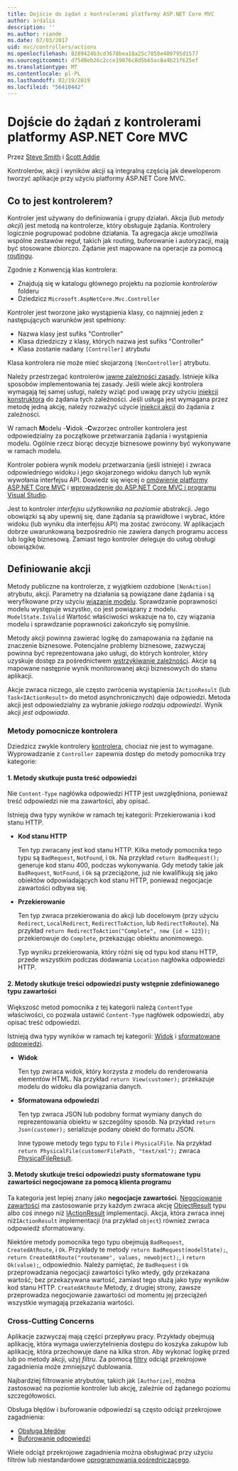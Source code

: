 ```yaml
---
title: Dojście do żądań z kontrolerami platformy ASP.NET Core MVC
author: ardalis
description: ''
ms.author: riande
ms.date: 07/03/2017
uid: mvc/controllers/actions
ms.openlocfilehash: 8289424b3cd3678bea18a25c7850e409795d1577
ms.sourcegitcommit: d75d8eb26c2cce19876c8d5b65ac8a4b21f625ef
ms.translationtype: MT
ms.contentlocale: pl-PL
ms.lasthandoff: 02/19/2019
ms.locfileid: "56410442"
---
```

# <a name="handle-requests-with-controllers-in-aspnet-core-mvc"></a>Dojście do żądań z kontrolerami platformy ASP.NET Core MVC

Przez [Steve Smith](https://ardalis.com/) i [Scott Addie](https://github.com/scottaddie)

Kontrolerów, akcji i wyników akcji są integralną częścią jak deweloperom tworzyć aplikacje przy użyciu platformy ASP.NET Core MVC.

## <a name="what-is-a-controller"></a>Co to jest kontrolerem?

Kontroler jest używany do definiowania i grupy działań. Akcja (lub *metody akcji*) jest metodą na kontrolerze, który obsługuje żądania. Kontrolery logicznie pogrupować podobne działania. Ta agregacja akcje umożliwia wspólne zestawów reguł, takich jak routing, buforowanie i autoryzacji, mają być stosowane zbiorczo. Żądanie jest mapowane na operacje za pomocą [routingu](xref:mvc/controllers/routing).

Zgodnie z Konwencją klas kontrolera:
* Znajdują się w katalogu głównego projektu na poziomie *kontrolerów* folderu
* Dziedzicz `Microsoft.AspNetCore.Mvc.Controller`

Kontroler jest tworzone jako wystąpienia klasy, co najmniej jeden z następujących warunków jest spełniony:
* Nazwa klasy jest sufiks "Controller"
* Klasa dziedziczy z klasy, których nazwa jest sufiks "Controller"
* Klasa zostanie nadany `[Controller]` atrybutu

Klasa kontrolera nie może mieć skojarzoną `[NonController]` atrybutu.

Należy przestrzegać kontrolerów [jawne zależności zasady](/dotnet/standard/modern-web-apps-azure-architecture/architectural-principles#explicit-dependencies). Istnieje kilka sposobów implementowania tej zasady. Jeśli wiele akcji kontrolera wymagają tej samej usługi, należy wziąć pod uwagę przy użyciu [iniekcji konstruktora](xref:mvc/controllers/dependency-injection#constructor-injection) do żądania tych zależności. Jeśli usługa jest wymagana przez metodę jedną akcję, należy rozważyć użycie [iniekcji akcji](xref:mvc/controllers/dependency-injection#action-injection-with-fromservices) do żądania z zależności.

W ramach **M**odelu -**V**idok -**C**wzorzec ontroller kontrolera jest odpowiedzialny za początkowe przetwarzania żądania i wystąpienia modelu. Ogólnie rzecz biorąc decyzje biznesowe powinny być wykonywane w ramach modelu.

Kontroler pobiera wynik modelu przetwarzania (jeśli istnieje) i zwraca odpowiedniego widoku i jego skojarzonego widoku danych lub wynik wywołania interfejsu API. Dowiedz się więcej o [omówienie platformy ASP.NET Core MVC](xref:mvc/overview) i [wprowadzenie do ASP.NET Core MVC i programu Visual Studio](xref:tutorials/first-mvc-app/start-mvc).

Jest to kontroler *interfejsu użytkownika na poziomie* abstrakcji. Jego obowiązki są aby upewnij się, dane żądania są prawidłowe i wybrać, które widoku (lub wyniku dla interfejsu API) ma zostać zwrócony. W aplikacjach dobrze uwarunkowaną bezpośrednio nie zawiera danych programu access lub logikę biznesową. Zamiast tego kontroler deleguje do usług obsługi obowiązków.

## <a name="defining-actions"></a>Definiowanie akcji

Metody publiczne na kontrolerze, z wyjątkiem ozdobione `[NonAction]` atrybutu, akcji. Parametry na działania są powiązane dane żądania i są weryfikowane przy użyciu [wiązanie modelu](xref:mvc/models/model-binding). Sprawdzanie poprawności modelu występuje wszystko, co jest powiązany z modelu. `ModelState.IsValid` Wartość właściwości wskazuje na to, czy wiązania modelu i sprawdzanie poprawności zakończyło się pomyślnie.

Metody akcji powinna zawierać logikę do zamapowania na żądanie na znaczenie biznesowe. Potencjalne problemy biznesowe, zazwyczaj powinna być reprezentowana jako usługi, do których kontroler, który uzyskuje dostęp za pośrednictwem [wstrzykiwanie zależności](xref:mvc/controllers/dependency-injection). Akcje są mapowane następnie wynik monitorowanej akcji biznesowych do stanu aplikacji.

Akcje zwraca niczego, ale często zwrócenia wystąpienia `IActionResult` (lub `Task<IActionResult>` do metod asynchronicznych) daje odpowiedzi. Metoda akcji jest odpowiedzialny za wybranie *jakiego rodzaju odpowiedzi*. Wynik akcji *jest odpowiada*.

### <a name="controller-helper-methods"></a>Metody pomocnicze kontrolera

Dziedzicz zwykle kontrolery [kontrolera](/dotnet/api/microsoft.aspnetcore.mvc.controller), chociaż nie jest to wymagane. Wyprowadzanie z `Controller` zapewnia dostęp do metody pomocnika trzy kategorie:

#### <a name="1-methods-resulting-in-an-empty-response-body"></a>1. Metody skutkuje pusta treść odpowiedzi

Nie `Content-Type` nagłówka odpowiedzi HTTP jest uwzględniona, ponieważ treść odpowiedzi nie ma zawartości, aby opisać.

Istnieją dwa typy wyników w ramach tej kategorii: Przekierowania i kod stanu HTTP.

* **Kod stanu HTTP**

    Ten typ zwracany jest kod stanu HTTP. Kilka metody pomocnika tego typu są `BadRequest`, `NotFound`, i `Ok`. Na przykład `return BadRequest();` generuje kod stanu 400, podczas wykonywania. Gdy metody takie jak `BadRequest`, `NotFound`, i `Ok` są przeciążone, już nie kwalifikują się jako obiektów odpowiadających kod stanu HTTP, ponieważ negocjacje zawartości odbywa się.

* **Przekierowanie**

    Ten typ zwraca przekierowania do akcji lub docelowym (przy użyciu `Redirect`, `LocalRedirect`, `RedirectToAction`, lub `RedirectToRoute`). Na przykład `return RedirectToAction("Complete", new {id = 123});` przekierowuje do `Complete`, przekazując obiektu anonimowego.

    Typ wyniku przekierowania, który różni się od typu kod stanu HTTP, przede wszystkim podczas dodawania `Location` nagłówka odpowiedzi HTTP.

#### <a name="2-methods-resulting-in-a-non-empty-response-body-with-a-predefined-content-type"></a>2. Metody skutkuje treści odpowiedzi pusty wstępnie zdefiniowanego typu zawartości

Większość metod pomocnika z tej kategorii należą `ContentType` właściwości, co pozwala ustawić `Content-Type` nagłówek odpowiedzi, aby opisać treść odpowiedzi.

Istnieją dwa typy wyników w ramach tej kategorii: [Widok](xref:mvc/views/overview) i [sformatowane odpowiedzi](xref:web-api/advanced/formatting).

* **Widok**

    Ten typ zwraca widok, który korzysta z modelu do renderowania elementów HTML. Na przykład `return View(customer);` przekazuje modelu do widoku dla powiązania danych.

* **Sformatowana odpowiedzi**

    Ten typ zwraca JSON lub podobny format wymiany danych do reprezentowania obiektu w szczególny sposób. Na przykład `return Json(customer);` serializuje podany obiekt do formatu JSON.
    
    Inne typowe metody tego typu to `File` i `PhysicalFile`. Na przykład `return PhysicalFile(customerFilePath, "text/xml");` zwraca [PhysicalFileResult](/dotnet/api/microsoft.aspnetcore.mvc.physicalfileresult).

#### <a name="3-methods-resulting-in-a-non-empty-response-body-formatted-in-a-content-type-negotiated-with-the-client"></a>3. Metody skutkuje treści odpowiedzi pusty sformatowane typu zawartości negocjowane za pomocą klienta programu

Ta kategoria jest lepiej znany jako **negocjacje zawartości**. [Negocjowanie zawartości](xref:web-api/advanced/formatting#content-negotiation) ma zastosowanie przy każdym zwraca akcję [ObjectResult](/dotnet/api/microsoft.aspnetcore.mvc.objectresult) typu albo coś innego niż [IActionResult](/dotnet/api/microsoft.aspnetcore.mvc.iactionresult) implementacji. Akcja, która zwraca innej niż`IActionResult` implementacji (na przykład `object`) również zwraca odpowiedź sformatowany.

Niektóre metody pomocnika tego typu obejmują `BadRequest`, `CreatedAtRoute`, i `Ok`. Przykłady te metody `return BadRequest(modelState);`, `return CreatedAtRoute("routename", values, newobject);`, i `return Ok(value);`, odpowiednio. Należy pamiętać, że `BadRequest` i `Ok` przeprowadzania negocjacji zawartości tylko wtedy, gdy przekazana wartość; bez przekazywana wartość, zamiast tego służą jako typy wyników kod stanu HTTP. `CreatedAtRoute` Metody, z drugiej strony, zawsze przeprowadza negocjowanie zawartości od momentu jej przeciążeń wszystkie wymagają przekazania wartości.

### <a name="cross-cutting-concerns"></a>Cross-Cutting Concerns

Aplikacje zazwyczaj mają części przepływu pracy. Przykłady obejmują aplikację, która wymaga uwierzytelnienia dostępu do koszyka zakupów lub aplikację, która przechowuje dane na kilka stron. Aby wykonać logikę przed lub po metody akcji, użyj *filtru*. Za pomocą [filtry](xref:mvc/controllers/filters) odciąż przekrojowe zagadnienia może zmniejszyć dublowania.

Najbardziej filtrowanie atrybutów, takich jak `[Authorize]`, można zastosować na poziomie kontroler lub akcję, zależnie od żądanego poziomu szczegółowości.

Obsługa błędów i buforowanie odpowiedzi są często odciąż przekrojowe zagadnienia:
   * [Obsługa błędów](xref:mvc/controllers/filters#exception-filters)
   * [Buforowanie odpowiedzi](xref:performance/caching/response)

Wiele odciąż przekrojowe zagadnienia można obsługiwać przy użyciu filtrów lub niestandardowe [oprogramowania pośredniczącego](xref:fundamentals/middleware/index).

